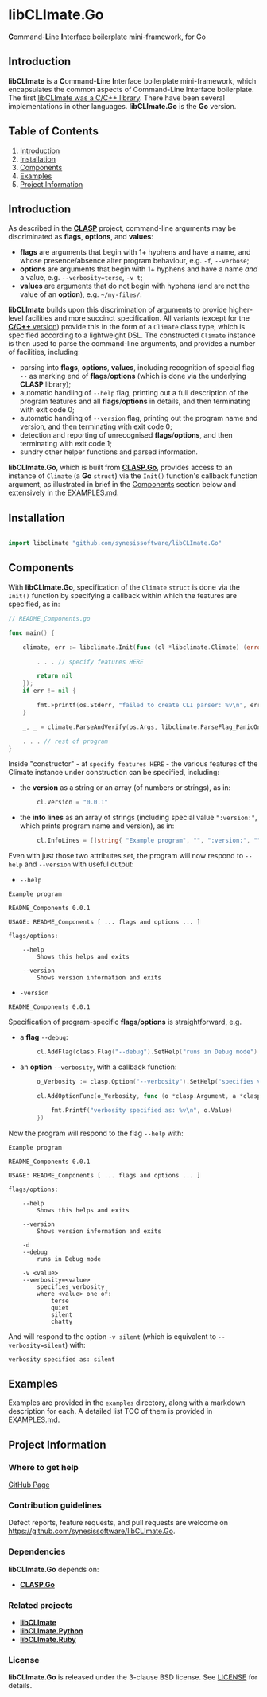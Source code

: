 # libCLImate.Go
**C**ommand-**L**ine **I**nterface boilerplate mini-framework, for Go

## Introduction

**libCLImate** is a **C**ommand-**L**ine **I**nterface boilerplate
mini-framework, which encapsulates the common aspects of Command-Line
Interface boilerplate. The first
[libCLImate was a C/C++ library](https://github.com/synesissoftware/libCLImate/).
There have been several implementations in other languages. **libCLImate.Go** is the
**Go** version.

## Table of Contents

1. [Introduction](#introduction)
2. [Installation](#installation)
3. [Components](#components)
4. [Examples](#examples)
5. [Project Information](#project-information)

## Introduction

As described in the [**CLASP**](https://github.com/synesissoftware/CLASP) project, command-line arguments may be discriminated as **flags**, **options**, and **values**:

* **flags** are arguments that begin with 1+ hyphens and have a name, and whose presence/absence alter program behaviour, e.g. ``-f``, ``--verbose``;
* **options** are arguments that begin with 1+ hyphens and have a name *and* a value, e.g. ``--verbosity=terse``, ``-v t``;
* **values** are arguments that do not begin with hyphens (and are not the value of an **option**), e.g. ``~/my-files/``.

**libCLImate** builds upon this discrimination of arguments to provide higher-level facilities and more succinct specification. All variants (except for the [**C/C++** version](https://github.com/synesissoftware/libCLImate/)) provide this in the form of a ``Climate`` class type, which is specified according to a lightweight DSL. The constructed ``Climate`` instance is then used to parse the command-line arguments, and provides a number of facilities, including:

* parsing into **flags**, **options**, **values**, including recognition of special flag ``--`` as marking end of **flags**/**options** (which is done via the underlying **CLASP** library);
* automatic handling of ``--help`` flag, printing out a full description of the program features and all **flags**/**options** in details, and then terminating with exit code 0;
* automatic handling of ``--version`` flag, printing out the program name and version, and then terminating with exit code 0;
* detection and reporting of unrecognised **flags**/**options**, and then terminating with exit code 1;
* sundry other helper functions and parsed information.

**libCLImate.Go**, which is built from [**CLASP.Go**](https://github.com/synesissoftware/CLASP.Go), provides access to an instance of ``Climate`` (a **Go** ``struct``) via the ``Init()`` function's callback function argument, as illustrated in brief in the [Components](#components) section below and extensively in the [EXAMPLES.md](./EXAMPLES.md).

## Installation

```Go

import libclimate "github.com/synesissoftware/libCLImate.Go"
```

## Components

With **libCLImate.Go**, specification of the ``Climate`` ``struct`` is done via the ``Init()`` function by specifying a callback within which the features are specified, as in:

```Go
// README_Components.go

func main() {

	climate, err := libclimate.Init(func (cl *libclimate.Climate) (error) {

        . . . // specify features HERE

		return nil
	});
	if err != nil {

		fmt.Fprintf(os.Stderr, "failed to create CLI parser: %v\n", err)
	}

	_, _ = climate.ParseAndVerify(os.Args, libclimate.ParseFlag_PanicOnFailure)

    . . . // rest of program
}
```

Inside "constructor" - at ``specify features HERE`` - the various features of the Climate instance under construction can be specified, including:

* the **version** as a string or an array (of numbers or strings), as in:

```Go
        cl.Version = "0.0.1"
```

* the **info lines** as an array of strings (including special value ``":version:"``, which prints program name and version), as in:

```Go
        cl.InfoLines = []string{ "Example program", "", ":version:", "", }
```

Even with just those two attributes set, the program will now respond to ``--help`` and ``--version`` with useful output:

* ``--help``
```
Example program

README_Components 0.0.1

USAGE: README_Components [ ... flags and options ... ]

flags/options:

	--help
		Shows this helps and exits

	--version
		Shows version information and exits
```

* ``-version``
```
README_Components 0.0.1
```

Specification of program-specific **flags**/**options** is straightforward, e.g.

* a **flag** ``--debug``:

```Go
        cl.AddFlag(clasp.Flag("--debug").SetHelp("runs in Debug mode").SetAlias("-d"))
```

* an **option** ``--verbosity``, with a callback function:

```Go
        o_Verbosity := clasp.Option("--verbosity").SetHelp("specifies verbosity").SetAlias("-v").SetValues("terse", "quiet", "silent", "chatty")

        cl.AddOptionFunc(o_Verbosity, func (o *clasp.Argument, a *clasp.Alias) {

			fmt.Printf("verbosity specified as: %v\n", o.Value)
		})
```

Now the program will respond to the flag ``--help`` with:

```
Example program

README_Components 0.0.1

USAGE: README_Components [ ... flags and options ... ]

flags/options:

	--help
		Shows this helps and exits

	--version
		Shows version information and exits

	-d
	--debug
		runs in Debug mode

	-v <value>
	--verbosity=<value>
		specifies verbosity
		where <value> one of:
			terse
			quiet
			silent
			chatty
```

And will respond to the option ``-v silent`` (which is equivalent to ``--verbosity=silent``) with:

```
verbosity specified as: silent
```

## Examples

Examples are provided in the ```examples``` directory, along with a markdown description for each. A detailed list TOC of them is provided in [EXAMPLES.md](./EXAMPLES.md).

## Project Information

### Where to get help

[GitHub Page](https://github.com/synesissoftware/libCLImate.Go "GitHub Page")

### Contribution guidelines

Defect reports, feature requests, and pull requests are welcome on https://github.com/synesissoftware/libCLImate.Go.

### Dependencies

**libCLImate.Go** depends on:

* [**CLASP.Go**](https://github.com/synesissoftware/CLASP.Go/)

### Related projects

* [**libCLImate**](https://github.com/synesissoftware/libCLImate/)
* [**libCLImate.Python**](https://github.com/synesissoftware/libCLImate.Python/)
* [**libCLImate.Ruby**](https://github.com/synesissoftware/libCLImate.Ruby/)

### License

**libCLImate.Go** is released under the 3-clause BSD license. See [LICENSE](./LICENSE) for details.
